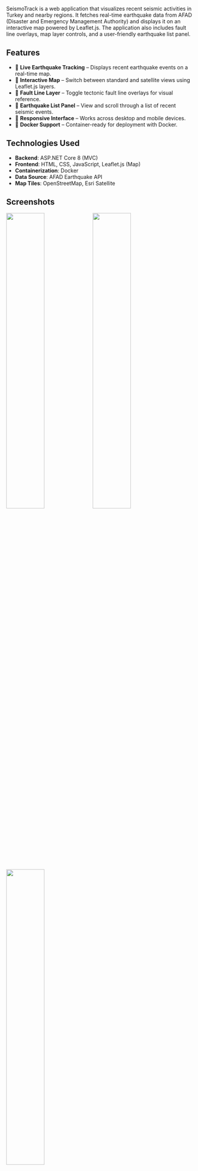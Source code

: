 
SeismoTrack is a web application that visualizes recent seismic activities in Turkey and nearby regions. It fetches real-time earthquake data from AFAD (Disaster and Emergency Management Authority) and displays it on an interactive map powered by Leaflet.js. The application also includes fault line overlays, map layer controls, and a user-friendly earthquake list panel.

## Features

- 📍 **Live Earthquake Tracking** – Displays recent earthquake events on a real-time map.
- 🧭 **Interactive Map** – Switch between standard and satellite views using Leaflet.js layers.
- 🧱 **Fault Line Layer** – Toggle tectonic fault line overlays for visual reference.
- 📄 **Earthquake List Panel** – View and scroll through a list of recent seismic events.
- 📱 **Responsive Interface** – Works across desktop and mobile devices.
- 🐳 **Docker Support** – Container-ready for deployment with Docker.

## Technologies Used

- **Backend**: ASP.NET Core 8 (MVC)
- **Frontend**: HTML, CSS, JavaScript, Leaflet.js (Map)
- **Containerization**: Docker
- **Data Source**: AFAD Earthquake API
- **Map Tiles**: OpenStreetMap, Esri Satellite

## Screenshots

<!-- You can add actual image files later if needed -->
<p float="left">
  <img src="https://github.com/user-attachments/assets/1627f47a-5ce9-49a6-ae3c-62f688315e00" width="45%" />
  <img src="https://github.com/user-attachments/assets/5199ff49-3917-45f8-9c8f-a1297d2f688b" width="45%" />
  <img src="https://github.com/user-attachments/assets/068b2b1a-360e-4054-9561-bc12a94a1b04" width="45%" />
</p>

## Getting Started

### Prerequisites

- [.NET 8 SDK](https://dotnet.microsoft.com/en-us/download/dotnet/8.0)
- [Docker](https://www.docker.com/) (optional)







